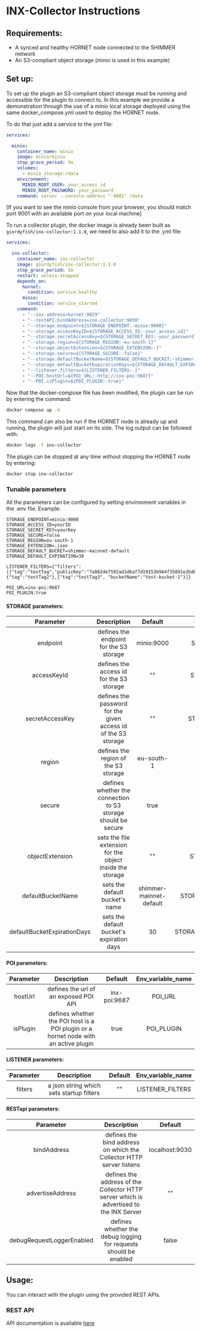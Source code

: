 # INX-Collector Instructions

## Requirements:

- A synced and healthy HORNET node connected to the SHIMMER network
- An S3-compliant object storage (_minio_ is used in this example)

## Set up:

To set up the plugin an S3-compliant object storage must be running and accessible for the plugin to connect to. In this example we provide a demonstration through the use of a _minio_ local storage deployed using the same docker_compose.yml used to deploy the HORNET node.

To do that just add a service to the yml file:

```yml
services:

  minio:
    container_name: minio
    image: minio/minio
    stop_grace_period: 5m
    volumes:
      - minio_storage:/data
    environment:
      MINIO_ROOT_USER: your_access_id
      MINIO_ROOT_PASSWORD: your_password
    command: server --console-address ":9001" /data
```
[If you want to see the minio console from your browser, you should match port 9001 with an available port on your local machine]

To run a collector plugin, the docker image is already been built as `giordyfish/inx-collector:1.1.0`, we need to also add it to the .yml file: 

```yml
services:

  inx-collector:
    container_name: inx-collector
    image: giordyfish/inx-collector:1.1.0
    stop_grace_period: 5m
    restart: unless-stopped
    depends_on:
      hornet:
        condition: service_healthy
      minio:
        condition: service_started
    command:
      - "--inx.address=hornet:9029"
      - "--restAPI.bindAddress=inx-collector:9030"
      - "--storage.endpoint=${STORAGE_ENDPOINT:-minio:9000}"
      - "--storage.accessKeyID=${STORAGE_ACCESS_ID:-your_access_id}"
      - "--storage.secretAccessKey=${STORAGE_SECRET_KEY:-your_password}"
      - "--storage.region=${STORAGE_REGION:-eu-south-1}"
      - "--storage.objectExtension=${STORAGE_EXTENSION:-}"
      - "--storage.secure=${STORAGE_SECURE:-false}"
      - "--storage.defaultBucketName=${STORAGE_DEFAULT_BUCKET:-shimmer-mainnet-default}"
      - "--storage.defaultBucketExpirationDays=${STORAGE_DEFAULT_EXPIRATION:-30}"
      - "--listener.filters=${LISTENER_FILTERS:-}"
      - "--POI.hostUrl=${POI_URL:-http://inx-poi:9687}"
      - "--POI.isPlugin=${POI_PLUGIN:-true}"
```

Now that the docker-compose file has been modified, the plugin can be run by entering the command:

```bash
docker compose up -d 
```

This command can also be run if the HORNET node is already up and running, the plugin will just start on its side.
The log output can be followed with:

```bash
docker logs -f inx-collector 
```

The plugin can be stopped at any time without stopping the HORNET node by entering:

```bash
docker stop inx-collector 
```

### Tunable parameters

All the parameters can be configured by setting environment variables in the .env file. Example:
```env
STORAGE_ENDPOINT=minio:9000
STORAGE_ACCESS_ID=yourID
STORAGE_SECRET_KEY=yourKey
STORAGE_SECURE=false
STORAGE_REGION=eu-south-1
STORAGE_EXTENSION=.json
STORAGE_DEFAULT_BUCKET=shimmer-mainnet-default
STORAGE_DEFAULT_EXPIRATION=30

LISTENER_FILTERS={"filters":[{"tag":"testTag","publicKey":"7a882de7592ad1d6af7d19153b964f35891e2bdbc2e56beea659222b679781cc","duration":"20h","withPOI":true},{"tag":"testTag2"},{"tag":"testTag3", "bucketName":"test-bucket-1"}]}

POI_URL=inx-poi:9687
POI_PLUGIN:true
```

#### STORAGE parameters:

|          Parameter          |                           Description                          |         Default         |      Env_variable_name     |
|:---------------------------:|:--------------------------------------------------------------:|:-----------------------:|:--------------------------:|
|           endpoint          |             defines the endpoint for the S3 storage            |        minio:9000       |      STORAGE_ENDPOINT      |
|         accessKeyId         |            defines the access id for the S3 storage            |            ""           |      STORAGE_ACCESS_ID     |
|       secretAccessKey       | defines the password for the given access id of the S3 storage |            ""           |     STORAGE_SECRET_KEY     |
|            region           |              defines the region of the S3 storage              |        eu-south-1       |       STORAGE_REGION       |
|            secure           |  defines whether the connection to S3 storage should be secure |           true          |       STORAGE_SECURE       |
|       objectExtension       |    sets the file extension for the object inside the storage   |            ""           |      STORAGE_EXTENSION     |
|      defaultBucketName      |                 sets the default bucket's name                 | shimmer-mainnet-default |   STORAGE_DEFAULT_BUCKET   |
| defaultBucketExpirationDays |            sets the default bucket's expiration days           |            30           | STORAGE_DEFAULT_EXPIRATION |

#### POI parameters:

| Parameter |                                     Description                                    |    Default   | Env_variable_name |
|:---------:|:----------------------------------------------------------------------------------:|:------------:|:-----------------:|
|  hostUrl  |                        defines the url of an exposed POI API                       | inx-poi:9687 |      POI_URL      |
|  isPlugin | defines whether the POI host is a POI plugin or a hornet node with an active plugin |     true     |     POI_PLUGIN    |

#### LISTENER parameters:

| Parameter |                Description               | Default | Env_variable_name |
|:---------:|:----------------------------------------:|:-------:|:-----------------:|
|  filters  | a json string which sets startup filters |    ""   |  LISTENER_FILTERS |

#### RESTapi parameters:

|         Parameter         |                                       Description                                      |     Default    |
|:-------------------------:|:--------------------------------------------------------------------------------------:|:--------------:|
|        bindAddress        |           defines the bind address on which the Collector HTTP server listens          | localhost:9030 |
|      advertiseAddress     | defines the address of the Collector HTTP server which is advertised to the INX Server |       ""       |
| debugRequestLoggerEnabled |            defines whether the debug logging for requests should be enabled            |      false     |

## Usage:

You can interact with the plugin using the provided REST APIs. 

### REST API

API documentation is available [here](https://app.swaggerhub.com/apis-docs/Giordyfish/inx-collector/1.1.0)
